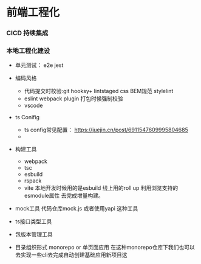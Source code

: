 前端工程化
===

### CICD 持续集成


### 本地工程化建设

* 单元测试： e2e jest
* 编码风格
    * 代码提交时校验:git hooksy+ lintstaged css BEM规范 stylelint
    * eslint webpack plugin 打包时候强制校验
    * vscode
* ts Conifig
    * ts config常见配置： https://juejin.cn/post/6911547609995804685
    * 
* 构建工具
    * webpack
    * tsc
    * esbuild
    * rspack
    * vite 本地开发时候用的是esbuild 线上用的roll up 利用浏览支持的esmodule属性 去完成增量构建。

* mock工具 代码仓库mock.js 或者使用yapi 这种工具
* ts接口类型工具
* 包版本管理工具
* 目录组织形式 monorepo or 单页面应用 在这种monorepo仓库下我们也可以去实现一些cli去完成自动创建基础应用新项目这
